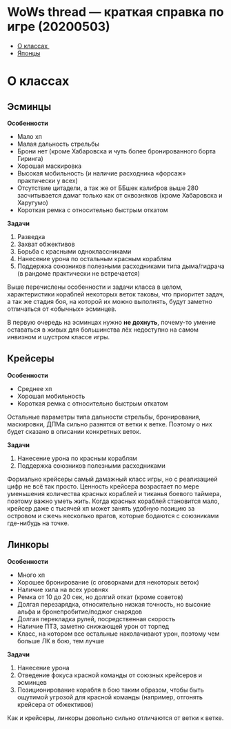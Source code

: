 # WoWs thread — краткая справка по игре (20200503)

- [О&nbsp;классах&nbsp;](#О&nbsp;классах&nbsp;)
- [Японцы](jp/jp.md)

# О&nbsp;классах&nbsp;

## Эсминцы

**Особенности**

- Мало хп
- Малая дальность стрельбы
- Брони нет (кроме Хабаровска и чуть более бронированного борта Гиринга)
- Хорошая маскировка
- Высокая мобильность (и наличие расходника «форсаж» практически у всех)
- Отсутствие цитадели, а так же от ББшек калибров выше 280 засчитывается дамаг только как от сквозняков (кроме Хабаровска и Харугумо)
- Короткая ремка с относительно быстрым откатом

**Задачи**

1. Разведка
2. Захват обжективов
3. Борьба с красными одноклассниками
4. Нанесение урона по остальным красным кораблям
5. Поддержка союзников полезными расходниками типа дыма/гидрача (в рандоме практически не встречается)

Выше перечислены особенности и задачи класса в целом, характеристики кораблей некоторых веток таковы, что приоритет задач, а так же стадия боя, на которой их можно выполнять, будут заметно отличаться от «обычных» эсминцев.

В первую очередь на эсминцах нужно **не дохнуть**, почему-то умение оставаться в живых для большинства лёх недоступно на самом инвизном и шустром классе игры.

## Крейсеры

**Особенности**

- Среднее хп
- Хорошая мобильность
- Короткая ремка с относительно быстрым откатом

Остальные параметры типа дальности стрельбы, бронирования, маскировки, ДПМа сильно разнятся от ветки к ветке. Поэтому о них будет сказано в описании конкретных веток.

**Задачи**

1. Нанесение урона по красным кораблям
2. Поддержка союзников полезными расходниками

Формально крейсеры самый дамажный класс игры, но с реализацией цифр не всё так просто. Ценность крейсера возрастает по мере уменьшения количества красных кораблей и тиканья боевого таймера, поэтому важно уметь жить. Когда красных кораблей становится мало, крейсер даже с тысячей хп может занять удобную позицию за островом и сжечь несколько врагов, которые бодаются с союзниками где-нибудь на точке.

## Линкоры

**Особенности**
- Много хп
- Хорошее бронирование (с оговорками для некоторых веток)
- Наличие хила на всех уровнях
- Ремка от 10 до 20 сек, но долгий откат (кроме советов)
- Долгая перезарядка, относительно низкая точность, но высокие альфа и бронепробитие/поджог снарядов
- Долгая перекладка рулей, посредственная скорость
- Наличие ПТЗ, заметно снижающей урон от торпед
- Класс, на котором все остальные наколачивают урон, поэтому чем больше ЛК в бою, тем лучше

**Задачи**

1. Нанесение урона
2. Отведение фокуса красной команды от союзных крейсеров и эсминцев
3. Позиционирование корабля в бою таким образом, чтобы быть ощутимой угрозой для красной команды (например, отгонять крейсера от обжективов)

Как и крейсеры, линкоры довольно сильно отличаются от ветки к ветке.



